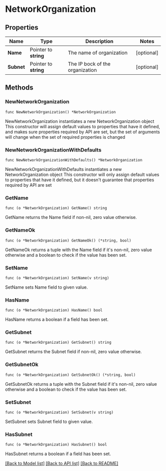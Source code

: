 # NetworkOrganization

## Properties

Name | Type | Description | Notes
------------ | ------------- | ------------- | -------------
**Name** | Pointer to **string** | The name of organization | [optional] 
**Subnet** | Pointer to **string** | The IP bock of the organization | [optional] 

## Methods

### NewNetworkOrganization

`func NewNetworkOrganization() *NetworkOrganization`

NewNetworkOrganization instantiates a new NetworkOrganization object
This constructor will assign default values to properties that have it defined,
and makes sure properties required by API are set, but the set of arguments
will change when the set of required properties is changed

### NewNetworkOrganizationWithDefaults

`func NewNetworkOrganizationWithDefaults() *NetworkOrganization`

NewNetworkOrganizationWithDefaults instantiates a new NetworkOrganization object
This constructor will only assign default values to properties that have it defined,
but it doesn't guarantee that properties required by API are set

### GetName

`func (o *NetworkOrganization) GetName() string`

GetName returns the Name field if non-nil, zero value otherwise.

### GetNameOk

`func (o *NetworkOrganization) GetNameOk() (*string, bool)`

GetNameOk returns a tuple with the Name field if it's non-nil, zero value otherwise
and a boolean to check if the value has been set.

### SetName

`func (o *NetworkOrganization) SetName(v string)`

SetName sets Name field to given value.

### HasName

`func (o *NetworkOrganization) HasName() bool`

HasName returns a boolean if a field has been set.

### GetSubnet

`func (o *NetworkOrganization) GetSubnet() string`

GetSubnet returns the Subnet field if non-nil, zero value otherwise.

### GetSubnetOk

`func (o *NetworkOrganization) GetSubnetOk() (*string, bool)`

GetSubnetOk returns a tuple with the Subnet field if it's non-nil, zero value otherwise
and a boolean to check if the value has been set.

### SetSubnet

`func (o *NetworkOrganization) SetSubnet(v string)`

SetSubnet sets Subnet field to given value.

### HasSubnet

`func (o *NetworkOrganization) HasSubnet() bool`

HasSubnet returns a boolean if a field has been set.


[[Back to Model list]](../README.md#documentation-for-models) [[Back to API list]](../README.md#documentation-for-api-endpoints) [[Back to README]](../README.md)


